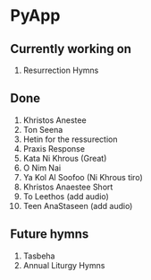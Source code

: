 # PyApp
## Currently working on 
1. Resurrection Hymns

## Done 
1. Khristos Anestee 
2. Ton Seena 
3. Hetin for the ressurection 
4. Praxis Response
5. Kata Ni Khrous (Great)
6. O Nim Nai
7. Ya Kol Al Soofoo (Ni Khrous tiro)
8. Khristos Anaestee Short
9. To Leethos (add audio)
10. Teen AnaStaseen (add audio)
## Future hymns
1. Tasbeha 
2. Annual Liturgy Hymns
